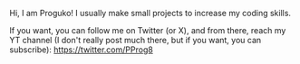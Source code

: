 Hi, I am Proguko! I usually make small projects to increase my coding skills.

If you want, you can follow me on Twitter (or X), and from there, reach my YT channel (I don't really post much there, but if you want, you can subscribe):
https://twitter.com/PProg8

<!---
PeraProg8/PeraProg8 is a ✨ special ✨ repository because its `README.md` (this file) appears on your GitHub profile.
You can click the Preview link to take a look at your changes.
--->

